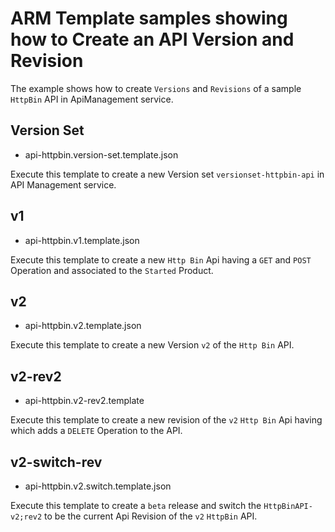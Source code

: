 # ARM Template samples showing how to Create an API Version and Revision

The example shows how to create `Versions` and `Revisions` of a sample `HttpBin` API in ApiManagement service. 

## Version Set
- api-httpbin.version-set.template.json

Execute this template to create a new Version set `versionset-httpbin-api` in API Management service.

## v1
- api-httpbin.v1.template.json

Execute this template to create a new `Http Bin` Api having a `GET` and `POST` Operation and associated to the `Started` Product.

## v2
- api-httpbin.v2.template.json

Execute this template to create a new Version `v2` of the `Http Bin` API.

## v2-rev2
- api-httpbin.v2-rev2.template

Execute this template to create a new revision of the `v2` `Http Bin` Api having which adds a `DELETE` Operation to the API.

## v2-switch-rev
- api-httpbin.v2.switch.template.json

Execute this template to create a `beta` release and switch the `HttpBinAPI-v2;rev2` to be the current Api Revision of the `v2` `HttpBin` API.